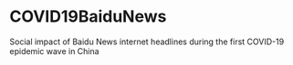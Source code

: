 # COVID19BaiduNews
Social impact of Baidu News internet headlines during the first COVID-19 epidemic wave in China
